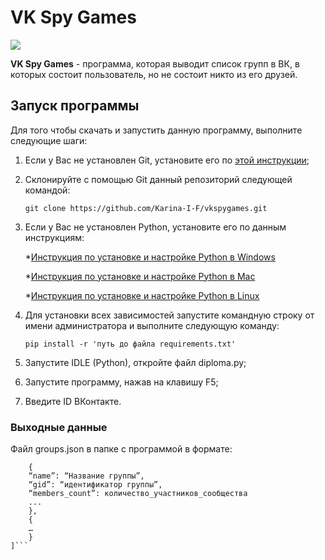 # VK Spy Games
![](https://camo.githubusercontent.com/3e67cbf9ad871339d5ab14a6bda8e6bdc76454f6d18eba7fe9b2888af85dfc28/687474703a2f2f7777772e6f6b6f2e62792f75706c6f6164732f706f7374732f323031382d30382f7468756d62732f313533343234323635355f322e6a7067)

**VK Spy Games** - программа, которая выводит список групп в ВК, в которых состоит пользователь, но не состоит никто из его друзей.

## Запуск программы

Для того чтобы скачать и запустить данную программу, выполните следующие шаги:

1. Если у Вас не установлен Git, установите его по [этой инструкции](https://github.com/netology-code/guides/tree/master/git);
1. Склонируйте с помощью Git данный репозиторий следующей командой:

    ```git clone https://github.com/Karina-I-F/vkspygames.git```
    
1. Если у Вас не установлен Python, установите его по данным инструкциям:

    *[Инструкция по установке и настройке Python в Windows](https://github.com/netology-code/guides/blob/master/python/python_windows.md)
    
    *[Инструкция по установке и настройке Python в Mac](https://github.com/netology-code/guides/blob/master/python/python_mac.md)
    
    *[Инструкция по установке и настройке Python в Linux](https://github.com/netology-code/guides/blob/master/python/python_linux.md)

1. Для установки всех зависимостей запустите командную строку от имени администратора и выполните следующую команду:

    ```pip install -r 'путь до файла requirements.txt'```

1. Запустите IDLE (Python), откройте файл diploma.py;

1. Запустите программу, нажав на клавишу F5;

1. Введите ID ВКонтакте.

### Выходные данные

Файл groups.json в папке с программой в формате:

```[
    {
    “name”: “Название группы”, 
    “gid”: “идентификатор группы”, 
    “members_count”: количество_участников_сообщества
    ...
    },
    {
    …
    }
]```
